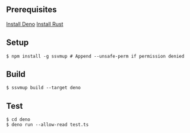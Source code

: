 
## Prerequisites

[Install Deno](https://deno.land/manual/getting_started/installation)
[Install Rust](https://www.rust-lang.org/tools/install)

## Setup

```
$ npm install -g ssvmup # Append --unsafe-perm if permission denied
```

## Build

```
$ ssvmup build --target deno
```

## Test

```
$ cd deno
$ deno run --allow-read test.ts
```

